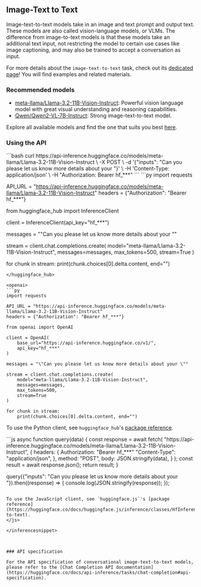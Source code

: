 <!---
This markdown file has been generated from a script. Please do not edit it directly.
For more details, check out:
- the `generate.ts` script: https://github.com/huggingface/hub-docs/blob/main/scripts/api-inference/scripts/generate.ts
- the task template defining the sections in the page: https://github.com/huggingface/hub-docs/tree/main/scripts/api-inference/templates/task/image-text-to-text.handlebars
- the input jsonschema specifications used to generate the input markdown table: https://github.com/huggingface/huggingface.js/blob/main/packages/tasks/src/tasks/image-text-to-text/spec/input.json
- the output jsonschema specifications used to generate the output markdown table: https://github.com/huggingface/huggingface.js/blob/main/packages/tasks/src/tasks/image-text-to-text/spec/output.json
- the snippets used to generate the example:
  - curl: https://github.com/huggingface/huggingface.js/blob/main/packages/tasks/src/snippets/curl.ts
  - python: https://github.com/huggingface/huggingface.js/blob/main/packages/tasks/src/snippets/python.ts
  - javascript: https://github.com/huggingface/huggingface.js/blob/main/packages/tasks/src/snippets/js.ts
- the "tasks" content for recommended models: https://huggingface.co/api/tasks
--->

## Image-Text to Text

Image-text-to-text models take in an image and text prompt and output text. These models are also called vision-language models, or VLMs. The difference from image-to-text models is that these models take an additional text input, not restricting the model to certain use cases like image captioning, and may also be trained to accept a conversation as input.

<Tip>

For more details about the `image-text-to-text` task, check out its [dedicated page](https://huggingface.co/tasks/image-text-to-text)! You will find examples and related materials.

</Tip>

### Recommended models

- [meta-llama/Llama-3.2-11B-Vision-Instruct](https://huggingface.co/meta-llama/Llama-3.2-11B-Vision-Instruct): Powerful vision language model with great visual understanding and reasoning capabilities.
- [Qwen/Qwen2-VL-7B-Instruct](https://huggingface.co/Qwen/Qwen2-VL-7B-Instruct): Strong image-text-to-text model.

Explore all available models and find the one that suits you best [here](https://huggingface.co/models?inference=warm&pipeline_tag=image-text-to-text&sort=trending).

### Using the API


<inferencesnippet>

<curl>
```bash
curl https://api-inference.huggingface.co/models/meta-llama/Llama-3.2-11B-Vision-Instruct \
	-X POST \
	-d '{"inputs": "Can you please let us know more details about your "}' \
	-H 'Content-Type: application/json' \
	-H "Authorization: Bearer hf_***"
```
</curl>

<python>
<huggingface_hub>
```py
import requests

API_URL = "https://api-inference.huggingface.co/models/meta-llama/Llama-3.2-11B-Vision-Instruct"
headers = {"Authorization": "Bearer hf_***"}

from huggingface_hub import InferenceClient

client = InferenceClient(api_key="hf_***")

messages = "\"Can you please let us know more details about your \""

stream = client.chat.completions.create(
    model="meta-llama/Llama-3.2-11B-Vision-Instruct", 
	messages=messages, 
	max_tokens=500,
	stream=True
)

for chunk in stream:
    print(chunk.choices[0].delta.content, end="")
```
</huggingface_hub>

<openai>
```py
import requests

API_URL = "https://api-inference.huggingface.co/models/meta-llama/Llama-3.2-11B-Vision-Instruct"
headers = {"Authorization": "Bearer hf_***"}

from openai import OpenAI

client = OpenAI(
	base_url="https://api-inference.huggingface.co/v1/",
	api_key="hf_***"
)

messages = "\"Can you please let us know more details about your \""

stream = client.chat.completions.create(
    model="meta-llama/Llama-3.2-11B-Vision-Instruct", 
	messages=messages, 
	max_tokens=500,
	stream=True
)

for chunk in stream:
    print(chunk.choices[0].delta.content, end="")
```
</openai>

To use the Python client, see `huggingface_hub`'s [package reference](https://huggingface.co/docs/huggingface_hub/package_reference/inference_client#huggingface_hub.InferenceClient.image_text-to-text).
</python>

<js>
```js
async function query(data) {
	const response = await fetch(
		"https://api-inference.huggingface.co/models/meta-llama/Llama-3.2-11B-Vision-Instruct",
		{
			headers: {
				Authorization: "Bearer hf_***"
				"Content-Type": "application/json",
			},
			method: "POST",
			body: JSON.stringify(data),
		}
	);
	const result = await response.json();
	return result;
}

query({"inputs": "Can you please let us know more details about your "}).then((response) => {
	console.log(JSON.stringify(response));
});
```

To use the JavaScript client, see `huggingface.js`'s [package reference](https://huggingface.co/docs/huggingface.js/inference/classes/HfInference#imagetext-to-text).
</js>

</inferencesnippet>



### API specification

For the API specification of conversational image-text-to-text models, please refer to the [Chat Completion API documentation](https://huggingface.co/docs/api-inference/tasks/chat-completion#api-specification).


